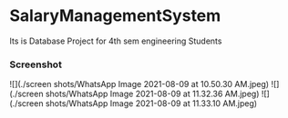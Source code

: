 # SalaryManagementSystem
Its is Database Project for 4th sem engineering Students 

### Screenshot

![](./screen shots/WhatsApp Image 2021-08-09 at 10.50.30 AM.jpeg)
![](./screen shots/WhatsApp Image 2021-08-09 at 11.32.36 AM.jpeg)
![](./screen shots/WhatsApp Image 2021-08-09 at 11.33.10 AM.jpeg)
